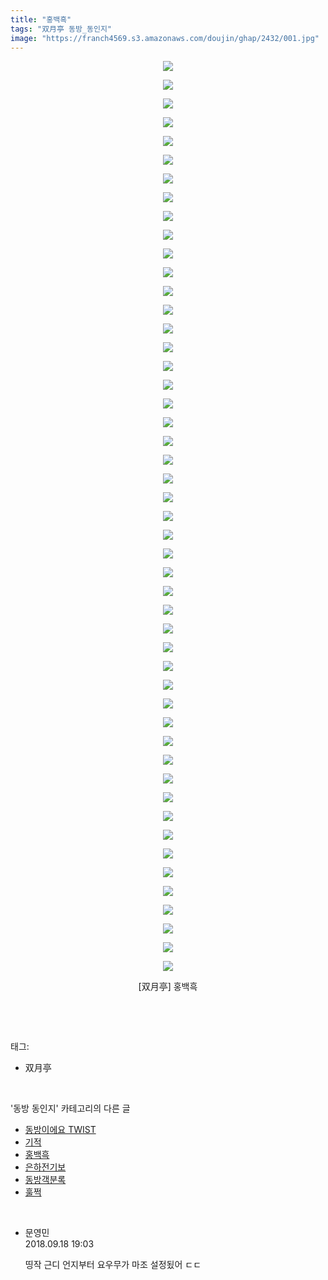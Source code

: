 ```yaml
---
title: "홍백흑"
tags: "双月亭 동방_동인지"
image: "https://franch4569.s3.amazonaws.com/doujin/ghap/2432/001.jpg"
---
```

<div class="article">
<p style="text-align: center; clear: none; float: none;"><img src="{{ site.imgserver2 }}/ghap/2432/001.jpg"/></p>
<p style="text-align: center; clear: none; float: none;"><img src="{{ site.imgserver2 }}/ghap/2432/002.jpg"/></p>
<p style="text-align: center; clear: none; float: none;"><img src="{{ site.imgserver2 }}/ghap/2432/003.jpg"/></p>
<p style="text-align: center; clear: none; float: none;"><img src="{{ site.imgserver2 }}/ghap/2432/004.jpg"/></p>
<p style="text-align: center; clear: none; float: none;"><img src="{{ site.imgserver2 }}/ghap/2432/005.jpg"/></p>
<p style="text-align: center; clear: none; float: none;"><img src="{{ site.imgserver2 }}/ghap/2432/006.jpg"/></p>
<p style="text-align: center; clear: none; float: none;"><img src="{{ site.imgserver2 }}/ghap/2432/007.jpg"/></p>
<p style="text-align: center; clear: none; float: none;"><img src="{{ site.imgserver2 }}/ghap/2432/008.jpg"/></p>
<p style="text-align: center; clear: none; float: none;"><img src="{{ site.imgserver2 }}/ghap/2432/009.jpg"/></p>
<p style="text-align: center; clear: none; float: none;"><img src="{{ site.imgserver2 }}/ghap/2432/010.jpg"/></p>
<p style="text-align: center; clear: none; float: none;"><img src="{{ site.imgserver2 }}/ghap/2432/011.jpg"/></p>
<p style="text-align: center; clear: none; float: none;"><img src="{{ site.imgserver2 }}/ghap/2432/012.jpg"/></p>
<p style="text-align: center; clear: none; float: none;"><img src="{{ site.imgserver2 }}/ghap/2432/013.jpg"/></p>
<p style="text-align: center; clear: none; float: none;"><img src="{{ site.imgserver2 }}/ghap/2432/014.jpg"/></p>
<p style="text-align: center; clear: none; float: none;"><img src="{{ site.imgserver2 }}/ghap/2432/015.jpg"/></p>
<p style="text-align: center; clear: none; float: none;"><img src="{{ site.imgserver2 }}/ghap/2432/016.jpg"/></p>
<p style="text-align: center; clear: none; float: none;"><img src="{{ site.imgserver2 }}/ghap/2432/017.jpg"/></p>
<p style="text-align: center; clear: none; float: none;"><img src="{{ site.imgserver2 }}/ghap/2432/018.jpg"/></p>
<p style="text-align: center; clear: none; float: none;"><img src="{{ site.imgserver2 }}/ghap/2432/019.jpg"/></p>
<p style="text-align: center; clear: none; float: none;"><img src="{{ site.imgserver2 }}/ghap/2432/020.jpg"/></p>
<p style="text-align: center; clear: none; float: none;"><img src="{{ site.imgserver2 }}/ghap/2432/021.jpg"/></p>
<p style="text-align: center; clear: none; float: none;"><img src="{{ site.imgserver2 }}/ghap/2432/022.jpg"/></p>
<p style="text-align: center; clear: none; float: none;"><img src="{{ site.imgserver2 }}/ghap/2432/023.jpg"/></p>
<p style="text-align: center; clear: none; float: none;"><img src="{{ site.imgserver2 }}/ghap/2432/024.jpg"/></p>
<p style="text-align: center; clear: none; float: none;"><img src="{{ site.imgserver2 }}/ghap/2432/025.jpg"/></p>
<p style="text-align: center; clear: none; float: none;"><img src="{{ site.imgserver2 }}/ghap/2432/026.jpg"/></p>
<p style="text-align: center; clear: none; float: none;"><img src="{{ site.imgserver2 }}/ghap/2432/027.jpg"/></p>
<p style="text-align: center; clear: none; float: none;"><img src="{{ site.imgserver2 }}/ghap/2432/028.jpg"/></p>
<p style="text-align: center; clear: none; float: none;"><img src="{{ site.imgserver2 }}/ghap/2432/029.jpg"/></p>
<p style="text-align: center; clear: none; float: none;"><img src="{{ site.imgserver2 }}/ghap/2432/030.jpg"/></p>
<p style="text-align: center; clear: none; float: none;"><img src="{{ site.imgserver2 }}/ghap/2432/031.jpg"/></p>
<p style="text-align: center; clear: none; float: none;"><img src="{{ site.imgserver2 }}/ghap/2432/032.jpg"/></p>
<p style="text-align: center; clear: none; float: none;"><img src="{{ site.imgserver2 }}/ghap/2432/033.jpg"/></p>
<p style="text-align: center; clear: none; float: none;"><img src="{{ site.imgserver2 }}/ghap/2432/034.jpg"/></p>
<p style="text-align: center; clear: none; float: none;"><img src="{{ site.imgserver2 }}/ghap/2432/035.jpg"/></p>
<p style="text-align: center; clear: none; float: none;"><img src="{{ site.imgserver2 }}/ghap/2432/036.jpg"/></p>
<p style="text-align: center; clear: none; float: none;"><img src="{{ site.imgserver2 }}/ghap/2432/037.jpg"/></p>
<p style="text-align: center; clear: none; float: none;"><img src="{{ site.imgserver2 }}/ghap/2432/038.jpg"/></p>
<p style="text-align: center; clear: none; float: none;"><img src="{{ site.imgserver2 }}/ghap/2432/039.jpg"/></p>
<p style="text-align: center; clear: none; float: none;"><img src="{{ site.imgserver2 }}/ghap/2432/040.jpg"/></p>
<p style="text-align: center; clear: none; float: none;"><img src="{{ site.imgserver2 }}/ghap/2432/041.jpg"/></p>
<p style="text-align: center; clear: none; float: none;"><img src="{{ site.imgserver2 }}/ghap/2432/042.jpg"/></p>
<p style="text-align: center; clear: none; float: none;"><img src="{{ site.imgserver2 }}/ghap/2432/043.jpg"/></p>
<p style="text-align: center; clear: none; float: none;"><img src="{{ site.imgserver2 }}/ghap/2432/044.jpg"/></p>
<p style="text-align: center; clear: none; float: none;"><img src="{{ site.imgserver2 }}/ghap/2432/045.jpg"/></p>
<p style="text-align: center; clear: none; float: none;"><img src="{{ site.imgserver2 }}/ghap/2432/046.jpg"/></p>
<p style="text-align: center; clear: none; float: none;"><img src="{{ site.imgserver2 }}/ghap/2432/047.jpg"/></p>
<p style="text-align: center; clear: none; float: none;"><img src="{{ site.imgserver2 }}/ghap/2432/048.jpg"/></p>
<p style="text-align: center; clear: none; float: none;"><img src="{{ site.imgserver2 }}/ghap/2432/049.jpg"/></p>
<p style="text-align: center; clear: none; float: none;">[双月亭] 홍백흑</p>
<p><br/></p>
</div><br/>
<div class="tagTrail">
<p>태그: </p>
<ul>
<li>双月亭</li>
</ul>
</div><br/>
<div class="another">
<p>'동방 동인지' 카테고리의 다른 글</p>
<ul>
<li><a href="/ghap_2434">동방이에요 TWIST</a></li>
<li><a href="/ghap_2433">기적</a></li>
<li><a href="/ghap_2432">홍백흑</a></li>
<li><a href="/ghap_2431">은하전기보</a></li>
<li><a href="/ghap_2430">동방객분록</a></li>
<li><a href="/ghap_2429">훌쩍</a></li>
</ul>
</div><br/>
<div class="cb_module cb_fluid">
<div class="cb_wrt cb_profile">
<div class="comment">
<ul>
<li class="cb_thumb_off" id="comment15335225">
<div class="cb_comment_area">
<div class="cb_info_area">
<div class="cb_section">
<span class="cb_nick_name">문영민</span>
</div>
<div class="cb_section">
<span class="cb_date">2018.09.18 19:03 </span>
</div>
</div>
<div class="cb_dsc_comment">
<p class="cb_dsc">
											띵작 근디 언지부터 요우무가 마조 설정됬어 ㄷㄷ
										</p>
</div>
</div></li>
</ul>
</div>
</div><!-- commentList close -->
</div><br/>

